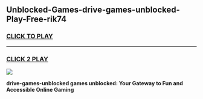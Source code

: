 
## Unblocked-Games-drive-games-unblocked-Play-Free-rik74
<h3>
<a href="https://premium76.site?title=drive-games-unblocked&ref=10A">CLICK TO PLAY</a></h3>
<hr>

<h3>
<a href="https://premium76.site?title=drive-games-unblocked&ref=10A">CLICK 2 PLAY</a>
  
</h3>

<a href="https://premium76.site?title=drive-games-unblocked&ref=10A"><img src="https://clearcache.store/games.png"></a>


**drive-games-unblocked games unblocked: Your Gateway to Fun and Accessible Online Gaming**
